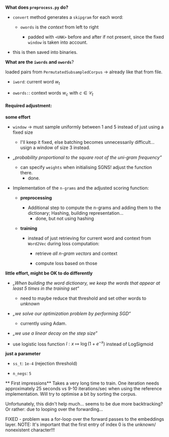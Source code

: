**What does `preprocess.py` do?**

- `convert` method generates a `skipgram` for each word:
  
  - `owords` is the _context_ from left to right
    
    - padded with `<UNK>` before and after if not present, since the fixed `window` is taken into account.

- this is then saved into binaries.

**What are the `iwords` and `owords`**?

loaded pairs from `PermutatedSubsampledCorpus` -> already like that from file.

- `iword`: current word $w_t$

- `owords:`: context words $w_c$ with $c \in \mathcal{C}_t$ 

#### Required adjustment:

**some effort**

- `window` -> must sample uniformly between 1 and 5 instead of just using a fixed size
  
  - I'll keep it fixed, else batching becomes unnecessarily difficult... usign a window of size 3 instead.

- _„probability proportional to the square root of the uni-gram frequency”_
  
  - can specify `weights` when initialising SGNS! adjust the function there.
    - done.

- Implementation of the `n-grams` and the adjusted scoring function:
  
  - **preprocessing**
    
    - Additional step to compute the n-grams and adding them to the dictionary; Hashing, building representation...
      - done, but not using hashing
  
  - **training**
    
    - instead of just retrieving for current word and context from `Word2Vec` during loss computation:
      
      - retrieve _all n-gram vectors_ and context
      
      - compute loss based on those

**little effort, might be OK to do differently**

- _„When building the word dictionary, we keep the words that appear at least 5 times in the training set“_ 
  
  - need to maybe reduce that threshold and set other words to _unknown_

- _„we solve our optimization problem by performing SGD“_
  
  - currently using Adam.

- _„we use a linear decay on the step size”_

- use logistic loss function $l:x ↦ \log(1+e^{-x})$ instead of LogSigmoid

**just a parameter**

- `ss_t`: `1e-4` (rejection threshold)

- `n_negs`: `5`


** First impressions** 
Takes a very long time to train. One iteration needs approximately 25 seconds vs 9-10 iterations/sec
when using the reference implementation. Will try to optimise a bit by sorting the corpus.

Unfortunately, this didn't help much... seems to be due more backtracking?
Or rather: due to looping over the forwarding...

FIXED - problem was a for-loop over the forward passes to the embeddings layer.
NOTE: It's important that the first entry of index 0 is the unknown/ nonexistent character!!!
